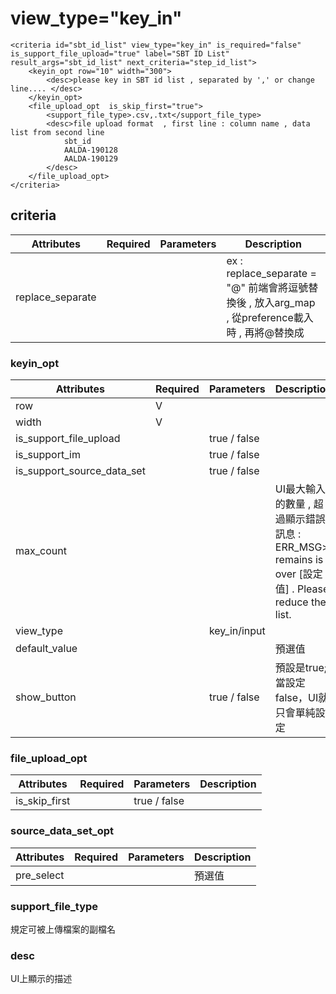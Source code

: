 # view\_type="key\_in"

```markup
<criteria id="sbt_id_list" view_type="key_in" is_required="false" is_support_file_upload="true" label="SBT ID List" result_args="sbt_id_list" next_criteria="step_id_list">
	<keyin_opt row="10" width="300">
		<desc>please key in SBT id list , separated by ',' or change line.... </desc>
	</keyin_opt>						
	<file_upload_opt  is_skip_first="true">
		<support_file_type>.csv,.txt</support_file_type>
		<desc>file upload format  , first line : column name , data list from second line
			sbt_id
			AALDA-190128	
			AALDA-190129	
		</desc>
	</file_upload_opt>
</criteria>
```

## criteria

| Attributes        | Required | Parameters | Description                                                                   |
| ----------------- | -------- | ---------- | ----------------------------------------------------------------------------- |
| replace\_separate |          |            | ex : replace\_separate = "@" 前端會將逗號替換後 , 放入arg\_map , 從preference載入時 , 再將@替換成 |

### keyin\_opt

| Attributes                     | Required | Parameters    | Description                                                                       |   |   |
| ------------------------------ | -------- | ------------- | --------------------------------------------------------------------------------- | - | - |
| row                            | V        |               |                                                                                   |   |   |
| width                          | V        |               |                                                                                   |   |   |
| is\_support\_file\_upload      |          | true / false  |                                                                                   |   |   |
| is\_support\_im                |          | true / false  |                                                                                   |   |   |
| is\_support\_source\_data\_set |          | true / false  |                                                                                   |   |   |
| max\_count                     |          |               | UI最大輸入的數量 , 超過顯示錯誤訊息 : ERR\_MSG> remains is over \[設定值] . Please reduce the list. |   |   |
| view\_type                     |          | key\_in/input |                                                                                   |   |   |
| default\_value                 |          |               | 預選值                                                                               |   |   |
| show\_button                   |          | true / false  | 預設是true;當設定false，UI就只會單純設定                                                        |   |   |

### file\_upload\_opt

| Attributes      | Required | Parameters   | Description |
| --------------- | -------- | ------------ | ----------- |
| is\_skip\_first |          | true / false |             |

### source\_data\_set\_opt

| Attributes  | Required | Parameters | Description |
| ----------- | -------- | ---------- | ----------- |
| pre\_select |          |            | 預選值         |

### support\_file\_type

規定可被上傳檔案的副檔名

### desc

UI上顯示的描述
